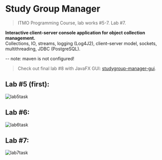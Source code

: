 # Study Group Manager
> ITMO Programming Course, lab works #5-7. Lab #7.  

**Interactive client-server console application for object collection management.**  
Collections, IO, streams, logging (Log4J2), client–server model, sockets, multithreading, JDBC (PostgreSQL).

-- note: maven is not configured!

> Check out final lab #8 with JavaFX GUI: [studygroup-manager-gui](https://github.com/foliageh/studygroup-manager-gui).

## Lab #5 (first):
![lab5task](https://github.com/foliageh/studygroup-manager/assets/46216950/177bb3b2-bf73-44ea-94f2-8de8211510f0)

## Lab #6:
![lab6task](https://github.com/foliageh/studygroup-manager/assets/46216950/7ccfe90d-53ca-4ba1-b440-d273ef267301)

## Lab #7:
![lab7task](https://github.com/foliageh/studygroup-manager/assets/46216950/254e0bf4-f512-40b4-9c7b-6c037add9c1b)
